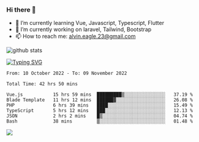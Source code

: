 ### Hi there 👋
- 🌱 I’m currently learning Vue, Javascript, Typescript, Flutter
- 🔭 I’m currently working on laravel, Tailwind, Bootstrap
- 📫 How to reach me: alvin.eagle.23@gmail.com



![github stats](https://github-readme-stats.vercel.app/api?username=alvnfaiz&show_icons=true)


[![Typing SVG](http://readme-typing-svg.herokuapp.com?font=Montserrat&color=%2336BCF7&duration=4000&center=true&lines=Alvin+Faiz;Fullstack+Developer;PHP%2C+Java%2C+Javascript%2C+Python;Laravel%2C+Vue%202%2C+Tailwind%2C+Bootstrap)](https://git.io/typing-svg)

<!--[![Alvnfaiz wakatime stats](https://github-readme-stats.vercel.app/api/wakatime?username=alvnfaiz&layout=compact&theme=dracula)](https://github.com/anuraghazra/github-readme-stats)

<!--START_SECTION:waka-->

```text
From: 10 October 2022 - To: 09 November 2022

Total Time: 42 hrs 50 mins

Vue.js           15 hrs 59 mins  █████████▒░░░░░░░░░░░░░░░   37.19 %
Blade Template   11 hrs 12 mins  ██████▓░░░░░░░░░░░░░░░░░░   26.08 %
PHP              6 hrs 39 mins   ████░░░░░░░░░░░░░░░░░░░░░   15.49 %
TypeScript       5 hrs 12 mins   ███░░░░░░░░░░░░░░░░░░░░░░   12.13 %
JSON             2 hrs 2 mins    █▒░░░░░░░░░░░░░░░░░░░░░░░   04.74 %
Bash             38 mins         ▒░░░░░░░░░░░░░░░░░░░░░░░░   01.48 %
```

<!--END_SECTION:waka-->

  <!-- Change the `github-readme-stats.anuraghazra1.vercel.app` to `github-readme-stats.vercel.app`  -->
  <img align="center" src="https://github-readme-stats.anuraghazra1.vercel.app/api/top-langs/?username=alvnfaiz&layout=compact" />
<!--
**alvnfaiz/alvnfaiz** is a ✨ _special_ ✨ repository because its `README.md` (this file) appears on your GitHub profile.

Here are some ideas to get you started:

- 🔭 I’m currently working on ...
- 🌱 I’m currently learning ...
- 👯 I’m looking to collaborate on ...
- 🤔 I’m looking for help with ...
- 💬 Ask me about ...
- 📫 How to reach me: ...
- 😄 Pronouns: ...
- ⚡ Fun fact: ...
-->

